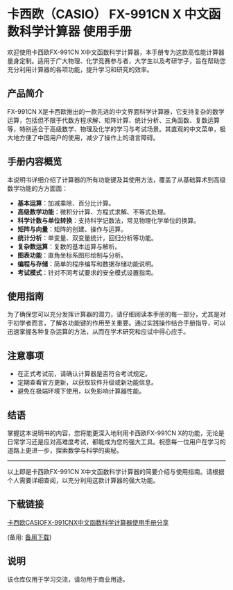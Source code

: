 # 卡西欧（CASIO） FX-991CN X 中文函数科学计算器 使用手册

欢迎使用卡西欧FX-991CN X中文函数科学计算器，本手册专为这款高性能计算器量身定制。适用于广大物理、化学竞赛参与者，大学生以及考研学子，旨在帮助您充分利用计算器的各项功能，提升学习和研究的效率。

## 产品简介

FX-991CN X是卡西欧推出的一款先进的中文界面科学计算器，它支持复杂的数学运算，包括但不限于代数方程求解、矩阵计算、统计分析、三角函数、复数运算等，特别适合于高级数学、物理及化学的学习与考试场景。其直观的中文菜单，极大地方便了中国用户的使用，减少了操作上的语言障碍。

## 手册内容概览

本说明书详细介绍了计算器的所有功能键及其使用方法，覆盖了从基础算术到高级数学功能的方方面面：
- **基本运算**：加减乘除、百分比计算。
- **高级数学功能**：微积分计算、方程式求解、不等式处理。
- **科学计数与单位转换**：支持科学记数法，常见物理化学单位的换算。
- **矩阵与向量**：矩阵的创建、操作与运算。
- **统计分析**：单变量、双变量统计，回归分析等功能。
- **复杂数运算**：复数的基本运算与解析。
- **图表功能**：直角坐标系图形绘制与分析。
- **编程与存储**：简单的程序编写和数据存储功能说明。
- **考试模式**：针对不同考试要求的安全模式设置指南。

## 使用指南

为了确保您可以充分发挥计算器的潜力，请仔细阅读本手册的每一部分，尤其是对于初学者而言，了解各功能键的作用至关重要。通过实践操作结合手册指导，可以迅速掌握各种复杂运算的方法，从而在学术研究和应试中得心应手。

## 注意事项

- 在正式考试前，请确认计算器是否符合考试规定。
- 定期查看官方更新，以获取软件升级或新功能信息。
- 避免在极端环境下使用，以免影响计算器性能。

## 结语

掌握这本说明书的内容，您将能更深入地利用卡西欧FX-991CN X的功能，无论是日常学习还是应对高难度考试，都能成为您的强大工具。祝愿每一位用户在学习的道路上更进一步，探索数学与科学的奥秘。

---

以上即是卡西欧FX-991CN X中文函数科学计算器的简要介绍与使用指南。请根据个人需要详细查阅，以充分利用这款计算器的强大功能。

## 下载链接
[卡西欧CASIOFX-991CNX中文函数科学计算器使用手册分享](https://pan.quark.cn/s/1ccb53347dc1) 

(备用: [备用下载](https://pan.baidu.com/s/18wfQGm3CnLTKTr1kzQ2bnA?pwd=1234))

## 说明

该仓库仅用于学习交流，请勿用于商业用途。
